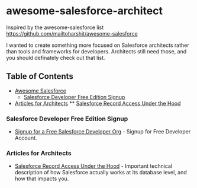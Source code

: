 # awesome-salesforce-architect
Inspired by the awesome-salesforce list https://github.com/mailtoharshit/awesome-salesforce

I wanted to create something more focused on Salesforce architects rather than tools and frameworks for developers. Architects still need those, and you should definately check out that list.

## Table of Contents
* [Awesome Salesforce](#awesome-salesforce--)
  * [Salesforce Developer Free Edition Signup](#salesforce-developer-free-edition-signup)
* [Articles for Architects](#articles-for-architects)
** [Salesforce Record Access Under the Hood](#salesforce-record-access-under-the-hood)

### Salesforce Developer Free Edition Signup
* [Signup for a Free Salesforce Developer Org](https://developer.salesforce.com/signup) - Signup for Free Developer Account.

### Articles for Architects
* [Salesforce Record Access Under the Hood](https://developer.salesforce.com/docs/atlas.en-us.salesforce_record_access_under_the_hood.meta/salesforce_record_access_under_the_hood/uth_preface.htm) - Important technical description of how Salesforce actually works at its database level, and how that impacts you.
